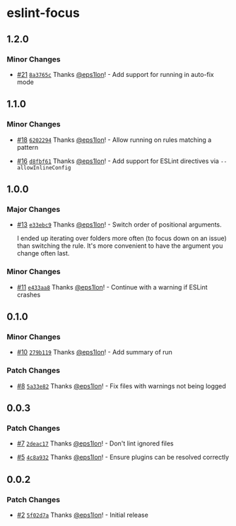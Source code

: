 # eslint-focus

## 1.2.0

### Minor Changes

- [#21](https://github.com/eps1lon/eslint-focus/pull/21) [`8a3765c`](https://github.com/eps1lon/eslint-focus/commit/8a3765cfa4559d7e4de8ab98f1b3d35586c71b31) Thanks [@eps1lon](https://github.com/eps1lon)! - Add support for running in auto-fix mode

## 1.1.0

### Minor Changes

- [#18](https://github.com/eps1lon/eslint-focus/pull/18) [`6202294`](https://github.com/eps1lon/eslint-focus/commit/6202294bab7403e39fe0a9ab100a62d779d7b5f4) Thanks [@eps1lon](https://github.com/eps1lon)! - Allow running on rules matching a pattern

- [#16](https://github.com/eps1lon/eslint-focus/pull/16) [`d8fbf61`](https://github.com/eps1lon/eslint-focus/commit/d8fbf6172ecede4a4eebf4dff145c0689ed979ee) Thanks [@eps1lon](https://github.com/eps1lon)! - Add support for ESLint directives via `--allowInlineConfig`

## 1.0.0

### Major Changes

- [#13](https://github.com/eps1lon/eslint-focus/pull/13) [`e33ebc9`](https://github.com/eps1lon/eslint-focus/commit/e33ebc92f22f90f0dbd5b92e5f3ca1f81bcf99fb) Thanks [@eps1lon](https://github.com/eps1lon)! - Switch order of positional arguments.

  I ended up iterating over folders more often (to focus down on an issue) than switching the rule.
  It's more convenient to have the argument you change often last.

### Minor Changes

- [#11](https://github.com/eps1lon/eslint-focus/pull/11) [`e433aa8`](https://github.com/eps1lon/eslint-focus/commit/e433aa81e2b17428e27fa5932f61ee5fc4487822) Thanks [@eps1lon](https://github.com/eps1lon)! - Continue with a warning if ESLint crashes

## 0.1.0

### Minor Changes

- [#10](https://github.com/eps1lon/eslint-focus/pull/10) [`279b119`](https://github.com/eps1lon/eslint-focus/commit/279b119f8b385a5b6691f07c6ca02b00ed8d4e45) Thanks [@eps1lon](https://github.com/eps1lon)! - Add summary of run

### Patch Changes

- [#8](https://github.com/eps1lon/eslint-focus/pull/8) [`5a33e82`](https://github.com/eps1lon/eslint-focus/commit/5a33e82047a134f0efaf884f4d66079c13ec3491) Thanks [@eps1lon](https://github.com/eps1lon)! - Fix files with warnings not being logged

## 0.0.3

### Patch Changes

- [#7](https://github.com/eps1lon/eslint-focus/pull/7) [`2deac17`](https://github.com/eps1lon/eslint-focus/commit/2deac17fbc6d2ab51ef172845587a0f78351a17d) Thanks [@eps1lon](https://github.com/eps1lon)! - Don't lint ignored files

- [#5](https://github.com/eps1lon/eslint-focus/pull/5) [`4c8a932`](https://github.com/eps1lon/eslint-focus/commit/4c8a932b920112115e81f778e3c9f1992cd3a51a) Thanks [@eps1lon](https://github.com/eps1lon)! - Ensure plugins can be resolved correctly

## 0.0.2

### Patch Changes

- [#2](https://github.com/eps1lon/eslint-focus/pull/2) [`5f02d7a`](https://github.com/eps1lon/eslint-focus/commit/5f02d7a3dad4c21a79a79291647653b8edd30754) Thanks [@eps1lon](https://github.com/eps1lon)! - Initial release
